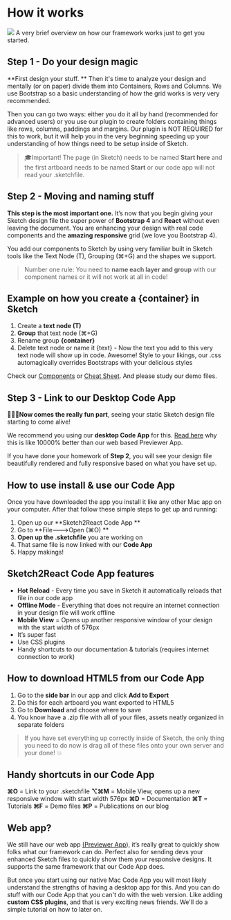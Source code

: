 # How it works
![](S2RHowItWorks.jpg)
A very brief overview on how our framework works just to get you started.

## Step 1 - Do your design magic
**First design your stuff. ** Then it's time to analyze your design and mentally (or on paper) divide them into Containers, Rows and Columns. We use Bootstrap so a basic understanding of how the grid works is very very recommended. 

Then you can go two ways: either you do it all by hand (recommended for advanced users) or you use our plugin to create folders containing things like rows, columns, paddings and margins. Our plugin is NOT REQUIRED for this to work, but it will help you in the very beginning speeding up your understanding of how things need to be setup inside of Sketch.

> 🎓Important! The page (in Sketch) needs to be named **Start here** and the first artboard needs to be named **Start** or our code app will not read your .sketchfile.

## Step 2 - Moving and naming stuff
**This step is the most important one.** It’s now that you begin giving your Sketch design file the super power of **Bootstrap 4** and **React** without even leaving the document. You are enhancing your design with real code components and the **amazing responsive** grid (we love you Bootstrap 4).

You add our components to Sketch by using very familiar built in Sketch tools like the Text Node (T), Grouping (⌘+G) and the shapes we support. 

> Number one rule: You need to **name each layer and group** with our component names or it will not work at all in code!

## Example on how you create a {container} in Sketch
1. Create a **text node (T)**
2. **Group** that text node (⌘+G)
3. Rename group **{container}**
4. Delete text node or name it {text} - Now the text you add to this very text node will show up in code. Awesome! Style to your likings, our .css automagically overrides Bootstraps with your delicious styles

Check our [Components](https://sketch2react.gitbook.io/sketch2react-io/develop/components%20) or [Cheat Sheet](https://sketch2react.gitbook.io/sketch2react-io/learn/cheat-sheet). And please study our demo files.

## Step 3 - Link to our Desktop Code App
👨🏻‍💻**Now comes the really fun part**, seeing your static Sketch design file starting to come alive!

We recommend you using our **desktop Code App** for this. [Read here](https://sketch2react.gitbook.io/sketch2react-io/develop/code-app) why this is like 10000% better than our web based Previewer App.

If you have done your homework of **Step 2**, you will see your design file beautifully rendered and fully responsive based on what you have set up.

## How to use install & use our Code App
Once you have downloaded the app you install it like any other Mac app on your computer. After that follow these simple steps to get up and running: 
1. Open up our **Sketch2React Code App **
2. Go to **File---\>Open (⌘O) **
3. **Open up the .sketchfile** you are working on
4. That same file is now linked with our **Code App** 
5. Happy makings!

## Sketch2React Code App features
- **Hot Reload** - Every time you save in Sketch it automatically reloads that file in our code app
- **Offline Mode** - Everything that does not require an internet connection in your design file will work offline
- **Mobile View** = Opens up another responsive window of your design with the start width of 576px
- It’s super fast 
- Use CSS plugins
- Handy shortcuts to our documentation & tutorials (requires internet connection to work)

## How to download HTML5 from our Code App

1. Go to the **side bar** in our app and click **Add to Export**
2. Do this for each artboard you want exported to HTML5
3. Go to **Download** and choose where to save
4. You know have a .zip file with all of your files, assets neatly organized in separate folders
> If you have set everything up correctly inside of Sketch, the only thing you need to do now is drag all of these files onto your own server and your done! 💥
> 
## Handy shortcuts in our Code App
**⌘O** = Link to your .sketchfile
**⌥⌘M** = Mobile View, opens up a new responsive window with start width 576px
**⌘D** = Documentation
**⌘T** = Tutorials 
**⌘F** = Demo files
**⌘P** = Publications on our blog

## Web app?
We still have our web app [(Previewer App](https://sketch2react.io/sketch2reactpreviewer/)), it’s really great to quickly show folks what our framework can do. Perfect also for sending devs your enhanced Sketch files to quickly show them your responsive designs. It supports the same framework that our Code App does.

But once you start using our native Mac Code App you will most likely understand the strengths of having a desktop app for this. And you can do stuff with our Code App that you can't do with the web version. Like adding **custom CSS plugins**, and that is very exciting news friends. We'll do a simple tutorial on how to later on.


